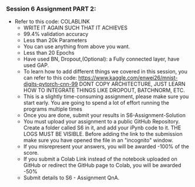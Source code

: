  ###  Session 6 Assignment PART 2:

- Refer to this code: COLABLINK
   -  WRITE IT AGAIN SUCH THAT IT ACHIEVES
   -  99.4% validation accuracy
   -  Less than 20k Parameters
   -  You can use anything from above you want. 
   -  Less than 20 Epochs
   -  Have used BN, Dropout,(Optional): a Fully connected layer, have used GAP.
   -  To learn how to add different things we covered in this session, you can refer to this code: https://www.kaggle.com/enwei26/mnist-digits-pytorch-cnn-99 DONT COPY ARCHITECTURE, JUST LEARN HOW TO INTEGRATE THINGS LIKE DROPOUT, BATCHNORM, ETC.
   -  This is a slightly time-consuming assignment, please make sure you start early. You are going to spend a lot of effort running the programs multiple times
   -  Once you are done, submit your results in S6-Assignment-Solution
   -  You must upload your assignment to a public GitHub Repository. Create a folder called S6 in it, and add your iPynb code to it. THE LOGS MUST BE VISIBLE. Before adding the link to the submission make sure you have opened the file in an "incognito" window.
   -  If you misrepresent your answers, you will be awarded -100% of the score.
   -  If you submit a Colab Link instead of the notebook uploaded on GitHub or redirect the GitHub page to Colab, you will be awarded -50%
   -  Submit details to S6 - Assignment QnA. 

